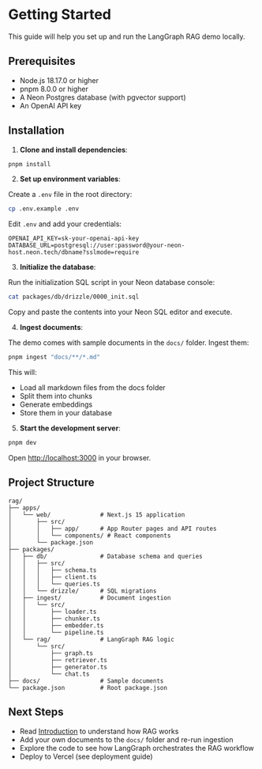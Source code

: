 # Getting Started

This guide will help you set up and run the LangGraph RAG demo locally.

## Prerequisites

- Node.js 18.17.0 or higher
- pnpm 8.0.0 or higher
- A Neon Postgres database (with pgvector support)
- An OpenAI API key

## Installation

1. **Clone and install dependencies**:

```bash
pnpm install
```

2. **Set up environment variables**:

Create a `.env` file in the root directory:

```bash
cp .env.example .env
```

Edit `.env` and add your credentials:

```
OPENAI_API_KEY=sk-your-openai-api-key
DATABASE_URL=postgresql://user:password@your-neon-host.neon.tech/dbname?sslmode=require
```

3. **Initialize the database**:

Run the initialization SQL script in your Neon database console:

```bash
cat packages/db/drizzle/0000_init.sql
```

Copy and paste the contents into your Neon SQL editor and execute.

4. **Ingest documents**:

The demo comes with sample documents in the `docs/` folder. Ingest them:

```bash
pnpm ingest "docs/**/*.md"
```

This will:
- Load all markdown files from the docs folder
- Split them into chunks
- Generate embeddings
- Store them in your database

5. **Start the development server**:

```bash
pnpm dev
```

Open [http://localhost:3000](http://localhost:3000) in your browser.

## Project Structure

```
rag/
├── apps/
│   └── web/              # Next.js 15 application
│       ├── src/
│       │   ├── app/      # App Router pages and API routes
│       │   └── components/ # React components
│       └── package.json
├── packages/
│   ├── db/               # Database schema and queries
│   │   ├── src/
│   │   │   ├── schema.ts
│   │   │   ├── client.ts
│   │   │   └── queries.ts
│   │   └── drizzle/      # SQL migrations
│   ├── ingest/           # Document ingestion
│   │   └── src/
│   │       ├── loader.ts
│   │       ├── chunker.ts
│   │       ├── embedder.ts
│   │       └── pipeline.ts
│   └── rag/              # LangGraph RAG logic
│       └── src/
│           ├── graph.ts
│           ├── retriever.ts
│           ├── generator.ts
│           └── chat.ts
├── docs/                 # Sample documents
└── package.json          # Root package.json
```

## Next Steps

- Read [Introduction](./introduction.md) to understand how RAG works
- Add your own documents to the `docs/` folder and re-run ingestion
- Explore the code to see how LangGraph orchestrates the RAG workflow
- Deploy to Vercel (see deployment guide)


